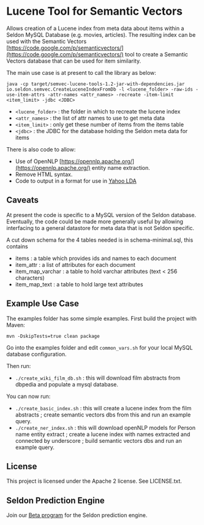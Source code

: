 Lucene Tool for Semantic Vectors
================================

Allows creation of a Lucene index from meta data about items within a Seldon MySQL Database (e.g. movies, articles).
The resulting index can be used with the Semantic Vectors [https://code.google.com/p/semanticvectors/](https://code.google.com/p/semanticvectors/) tool to create a Semantic Vectors database that can be used for item similarity.

The main use case is at present to call the library as below:

```
java -cp target/semvec-lucene-tools-1.2-jar-with-dependencies.jar io.seldon.semvec.CreateLuceneIndexFromDb -l <lucene_folder> -raw-ids -use-item-attrs -attr-names <attr_names> -recreate -item-limit <item_limit> -jdbc <JDBC>
```

 * ```<lucene_folder>``` : the folder in which to recreate the lucene index
 * ```<attr_names>``` : the list of attr names to use to get meta data
 * ```<item_limit>``` : only get these number of items from the items table
 * ```<jdbc>``` : the JDBC for the database holding the Seldon meta data for items

There is also code to allow:

 * Use of OpenNLP [https://opennlp.apache.org/](https://opennlp.apache.org/) entity name extraction.
 * Remove HTML syntax.
 * Code to output in a format for use in [Yahoo LDA](https://github.com/shravanmn/Yahoo_LDA)

## Caveats

At present the code is specific to a MySQL version of the Seldon database. Eventually, the code could be made more generally useful by allowing interfacing to a general datastore for meta data that is not Seldon specific.

A cut down schema for the 4 tables needed is in schema-minimal.sql, this contains

 * items : a table which provides ids and names to each document
 * item_attr : a list of attributes for each document
 * item_map_varchar : a table to hold varchar attributes (text < 256 characters)
 * item_map_text : a table to hold large text attributes

## Example Use Case

The examples folder has some simple examples. First build the project with Maven:

```
mvn -DskipTests=true clean package
```

Go into the examples folder and edit ```common_vars.sh``` for your local MySQL database configuration.

Then run:

 * ```./create_wiki_film_db.sh``` : this will download film abstracts from dbpedia and populate a mysql database. 

You can now run:

 * ```./create_basic_index.sh``` : this will create a lucene index from the film abstracts ; create semantic vectors dbs from this and run an example query.
 * ```./create_ner_index.sh``` : this will download openNLP models for Person name entity extract ; create a lucene index with names extracted and connected by underscore ; build semantic vectors dbs and run an example query.

## License

This project is licensed under the Apache 2 license. See LICENSE.txt. 

## Seldon Prediction Engine

Join our [Beta program](http://www.seldon.io/open-source) for the Seldon prediction engine.



